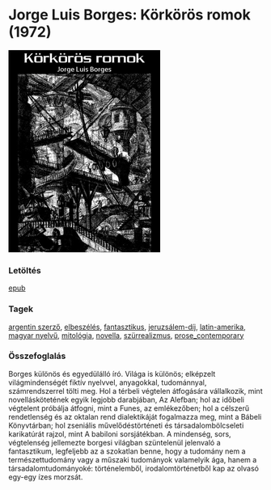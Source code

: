 # <a name="id_1207">Jorge Luis Borges: Körkörös romok (1972)</a>
<img src="https://github.com/BercziSandor/calibre_lib/raw/main/libs/main/Jorge%20Luis%20Borges/Korkoros%20romok%20%281207%29/cover.jpg" alt="cover" width="300"/>

### Letöltés
[epub](https://github.com/BercziSandor/calibre_lib/raw/main/libs/main/Jorge%20Luis%20Borges/Korkoros%20romok%20%281207%29/Korkoros%20romok%20-%20Jorge%20Luis%20Borges.epub)

### Tagek
[argentin szerző](https://github.com/berczisandor/calibre_lib/blob/main/main/_tags/argentin%20szerz%c5%91.md), [elbeszélés](https://github.com/berczisandor/calibre_lib/blob/main/main/_tags/elbesz%c3%a9l%c3%a9s.md), [fantasztikus](https://github.com/berczisandor/calibre_lib/blob/main/main/_tags/fantasztikus.md), [jeruzsálem-díj](https://github.com/berczisandor/calibre_lib/blob/main/main/_tags/jeruzs%c3%a1lem-d%c3%adj.md), [latin-amerika](https://github.com/berczisandor/calibre_lib/blob/main/main/_tags/latin-amerika.md), [magyar nyelvű](https://github.com/berczisandor/calibre_lib/blob/main/main/_tags/magyar%20nyelv%c5%b1.md), [mitológia](https://github.com/berczisandor/calibre_lib/blob/main/main/_tags/mitol%c3%b3gia.md), [novella](https://github.com/berczisandor/calibre_lib/blob/main/main/_tags/novella.md), [szürrealizmus](https://github.com/berczisandor/calibre_lib/blob/main/main/_tags/sz%c3%bcrrealizmus.md), [prose_contemporary](https://github.com/berczisandor/calibre_lib/blob/main/main/_tags/prose_contemporary.md)

### Összefoglalás
<div>
<p>Borges különös és egyedülálló író. Világa is különös; elképzelt világmindenségét fiktív nyelvvel, anyagokkal, tudománnyal, számrendszerrel tölti meg. Hol a térbeli végtelen átfogására vállalkozik, mint novelláskötetének egyik legjobb darabjában, Az Alefban; hol az időbeli végtelent próbálja átfogni, mint a Funes, az emlékezőben; hol a célszerű rendetlenség és az oktalan rend dialektikáját fogalmazza meg, mint a Bábeli Könyvtárban; hol zseniális művelődéstörténeti és társadalombölcseleti karikatúrát rajzol, mint A babiloni sorsjátékban. A mindenség, sors, végtelenség jellemezte borgesi világban szüntelenül jelenvaló a fantasztikum, legfeljebb az a szokatlan benne, hogy a tudomány nem a természettudomány vagy a műszaki tudományok valamelyik ága, hanem a társadalomtudományoké: történelemből, irodalomtörténetből kap az olvasó egy-egy ízes morzsát.</p></div>


